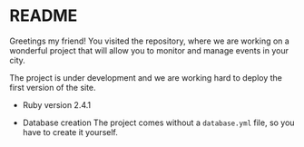 # README

Greetings my friend! You visited the repository, where we are working on a wonderful project that will allow you to monitor and manage events in your city.

The project is under development and we are working hard to deploy the first version of the site.

* Ruby version 2.4.1

* Database creation
  The project comes without a `database.yml` file, so you have to create it yourself.
